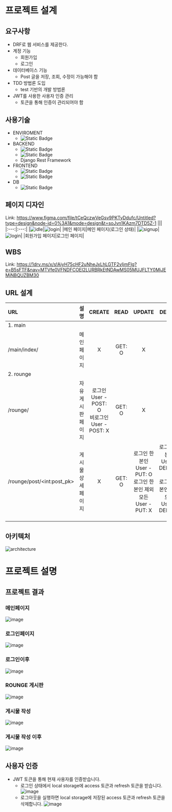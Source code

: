 # 프로젝트 설계
## 요구사항
* DRF로 웹 서비스를 제공한다.
* 계정 기능
  * 회원가입
  * 로그인
* 데이터베이스 기능
  * Post 글을 저장, 조회, 수정이 가능해야 함
* TDD 방법론 도입
  * test 기반의 개발 방법론
* JWT를 사용한 사용자 인증 관리
  * 토큰을 통해 인증이 관리되어야 함

## 사용기술

* ENVIROMENT
  * ![Static Badge](https://img.shields.io/badge/visualstudiocode-%23007ACC?style=flat-square&logo=visualstudiocode&logoColor=white)
* BACKEND
  * ![Static Badge](https://img.shields.io/badge/python-%233776AB?style=flat-square&logo=python&logoColor=white)
  * ![Static Badge](https://img.shields.io/badge/django-%23092E20?style=flat-square&logo=django&logoColor=white)
  * Django Rest Framework
* FRONTEND
  * ![Static Badge](https://img.shields.io/badge/html5-%23E34F26?style=flat-square&logo=html5&logoColor=white)
  * ![Static Badge](https://img.shields.io/badge/tailwindcss-%2306B6D4?style=flat-square&logo=tailwindcss&logoColor=white)
* DB
  * ![Static Badge](https://img.shields.io/badge/sqlite-%23003B57?style=flat-square&logo=sqlite&logoColor=white)


## 페이지 디자인
Link: https://www.figma.com/file/tCeQczwVeGsv9PKTyDdufc/Untitled?type=design&node-id=0%3A1&mode=design&t=soJvn1KAzm7DTD5Z-1
|||
|:---:|:---:|
|![idle](https://github.com/mamananama/ahro_drf_project/assets/114140050/3d1b3fe9-7fda-4f7e-9634-1601707af4ea)|![login](https://github.com/mamananama/ahro_drf_project/assets/114140050/d2fc641f-b663-4d8f-ad33-24b9049920b3)|
|메인 페이지|메인 페이지(로그인 상태)|
|![signup](https://github.com/mamananama/ahro_drf_project/assets/114140050/ed1a26e9-8900-497f-b166-efb6b5985184)|![login](https://github.com/mamananama/ahro_drf_project/assets/114140050/99a9305c-0689-4aa7-9e1b-5a45279c336e)|
|회원가입 페이지|로그인 페이지|


## WBS
Link: https://1drv.ms/x/s!AiyH75cHF2uNheJxLhLGTF2vIjmFlg?e=B5sFTF&nav=MTVfe0VFNDFCOEI2LURBRkEtNDAwMS05MUJFLTY0MjJEMjNBQUZBM30

## URL 설계
|URL|설명|CREATE|READ|UPDATE|DELETE|
|:---|:---|:---:|:---:|:---:|:---:|
|1. main|
|/main/index/|메인페이지|X|GET: O|X|X|
|2. rounge|
|/rounge/|자유게시판 페이지|로그인 User - POST: O<br>비로그인 User - POST: X|GET: O|X|X|
|/rounge/post/\<int:post_pk\>|게시물 상세 페이지|X|GET: O|로그인 한 본인 User - PUT: O<br>로그인 한 본인 제외 모든 User - PUT: X|로그인 한 본인 User - DELETE: O<br>로그인 한 본인 제외 모든 User - DELETE: X|

## 아키텍처
![architecture](https://github.com/mamananama/ahro_drf_project/assets/114140050/57a3b1f1-8836-4c11-b12e-8c83301a782b)



# 프로젝트 설명
## 프로젝트 결과
### 메인페이지
![image](https://github.com/mamananama/ahro_drf_project/assets/114140050/0286cc01-d320-4a93-9207-4042695d9307)

### 로그인페이지
![image](https://github.com/mamananama/ahro_drf_project/assets/114140050/b69b93d3-6914-4832-8cfa-bba36f82ec79)

### 로그인이후
![image](https://github.com/mamananama/ahro_drf_project/assets/114140050/b18f0ab0-0e6d-4289-b4f3-2ab077ce49fa)

### ROUNGE 게시판
![image](https://github.com/mamananama/ahro_drf_project/assets/114140050/8b56e0f8-99a2-4b14-908f-e1cb21e2c840)

### 게시물 작성
![image](https://github.com/mamananama/ahro_drf_project/assets/114140050/503ebde8-4807-4a81-949f-60e06f86de92)

### 게시물 작성 이후
![image](https://github.com/mamananama/ahro_drf_project/assets/114140050/11f9657f-66ec-49ea-95ab-b42b498fc006)

## 사용자 인증
* JWT 토큰을 통해 현재 사용자를 인증받습니다.
  * 로그인 상태에서 local storage에 access 토큰과 refresh 토큰을 받습니다.
 ![image](https://github.com/mamananama/ahro_drf_project/assets/114140050/7f30ba8c-acd2-403e-a4ce-5093cd05de4c)
  * 로그아웃을 실행하면 local storage에 저장된 access 토큰과 refresh 토큰을 삭제합니다.
 ![image](https://github.com/mamananama/ahro_drf_project/assets/114140050/b12673c8-57a0-41b7-96aa-85f577367262)

